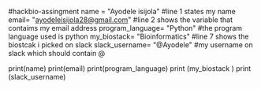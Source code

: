 #hackbio-assingment
name = "Ayodele isijola"
#line 1 states my name 
email= "ayodeleisijola28@gmail.com"
#line 2 shows the variable that contaims my email address
program_language= "Python"
#the program language used is python
my_biostack= "Bioinformatics"
#line 7 shows the biostcak i picked on slack
slack_username= "@Ayodele"
#my username on slack which should contain @

print(name)
print(email)
print(program_language)
print (my_biostack )
print (slack_username)
